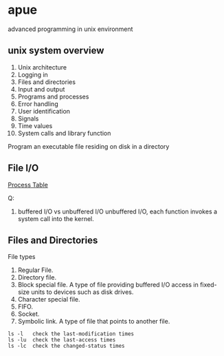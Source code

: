 # apue
advanced programming in unix environment
## unix system overview
1. Unix architecture
1. Logging in
1. Files and directories
1. Input and output
1. Programs and processes
1. Error handling
1. User identification
1. Signals
1. Time values
1. System calls and library function

Program
an executable file residing on disk in a directory

## File I/O

[Process Table](http://www.ece.utep.edu/research/webfuzzy/docs/kk-thesis/kk-thesis-html/node28.html)

Q:
1. buffered I/O vs unbuffered I/O
    unbuffered I/O, each function invokes a system call into the kernel.

## Files and Directories
File types
1. Regular File.
1. Directory file.
1. Block special file.  A type of file providing buffered I/O access in fixed-size units to devices such as disk drives.
1. Character special file.
1. FIFO.
1. Socket. 
1. Symbolic link. A type of file that points to another file.

```
ls -l   check the last-modification times
ls -lu  check the last-access times
ls -lc  check the changed-status times
```


